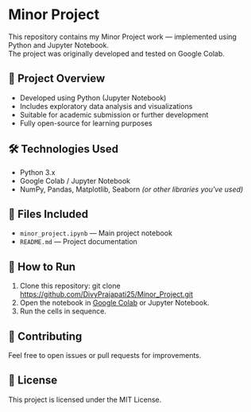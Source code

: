 # Minor Project

This repository contains my Minor Project work — implemented using Python and Jupyter Notebook.  
The project was originally developed and tested on Google Colab.

## 📄 Project Overview
- Developed using Python (Jupyter Notebook)
- Includes exploratory data analysis and visualizations
- Suitable for academic submission or further development
- Fully open-source for learning purposes

## 🛠️ Technologies Used
- Python 3.x
- Google Colab / Jupyter Notebook
- NumPy, Pandas, Matplotlib, Seaborn *(or other libraries you've used)*

## 📁 Files Included
- `minor_project.ipynb` — Main project notebook
- `README.md` — Project documentation

## 🚀 How to Run
1. Clone this repository:
git clone https://github.com/DivyPrajapati25/Minor_Project.git
2. Open the notebook in [Google Colab](https://colab.research.google.com/) or Jupyter Notebook.
3. Run the cells in sequence.

## 🤝 Contributing
Feel free to open issues or pull requests for improvements.

## 📄 License
This project is licensed under the MIT License.
